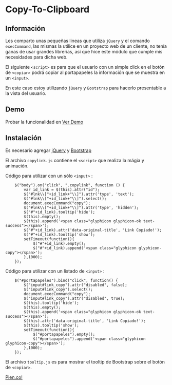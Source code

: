# Copy-To-Clipboard

## Información

Les comparto unas pequeñas lineas que utiliza `jQuery` y el comando `execCommand`, las mismas la utilice en un proyecto web de un cliente, no tenía ganas de usar grandes librerias, así que hice este módulo que cumple mis necesidades para dicha web.

El siguiente `<script>` es para que el usuario con un simple click en el botón de `<copiar>` podrá copiar al portapapeles la información que se muestra en un `<input>`.

En este caso estoy utilizando `jQuery` y `Bootstrap` para hacerlo presentable a la vista del usuario.

## Demo

Probar la funcionalidad en [Ver Demo](http://plencovich.github.io/Copy-to-Clipboard/)

## Instalación
Es necesario agregar [jQuery](http://jquery.com/) y [Bootstrap](http://getbootstrap.com/)

El archivo `copylink.js` contiene el `<script>` que realiza la mágia y animación.

Código para utilizar con un sólo `<input>` :
```
    $("body").on("click", ".copylink", function () {
        var id_link = $(this).attr("id");
        $("#lnk\\["+id_link+"\\]").attr('type', 'text');
        $("#lnk\\["+id_link+"\\]").select();
        document.execCommand("copy");
        $("#lnk\\["+id_link+"\\]").attr('type', 'hidden');
        $("#"+id_link).tooltip('hide');
        $(this).empty();
        $(this).append('<span class="glyphicon glyphicon-ok text-success"></span>');
        $("#"+id_link).attr('data-original-title', 'Link Copiado!');
        $("#"+id_link).tooltip('show');
        setTimeout(function(){
            $("#"+id_link).empty();
            $("#"+id_link).append('<span class="glyphicon glyphicon-copy"></span>');
        },1000);
    });
```

Código para utilizar con un listado de `<input>` :
```
    $("#portapapeles").bind("click", function() {
        $("input#link_copy").attr("disabled", false);
        $("input#link_copy").select();
        document.execCommand("copy");
        $("input#link_copy").attr("disabled", true);
        $(this).tooltip('hide');
        $(this).empty();
        $(this).append('<span class="glyphicon glyphicon-ok text-success"></span>');
        $(this).attr('data-original-title', 'Link Copiado!');
        $(this).tooltip('show');
        setTimeout(function(){
            $("#portapapeles").empty();
            $("#portapapeles").append('<span class="glyphicon glyphicon-copy"></span>');
        },1000);
    });
```
El archivo `tooltip.js` es para mostrar el tooltip de Bootstrap sobre el botón de `<copiar>`.

[Plen.co!](https://plen.co)